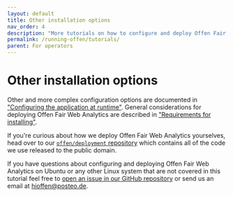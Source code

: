 ```yaml
---
layout: default
title: Other installation options
nav_order: 4
description: "More tutorials on how to configure and deploy Offen Fair Web Analytics."
permalink: /running-offen/tutorials/
parent: For operators
---
```


<!--
Copyright 2020 - Offen Authors <hioffen@posteo.de>
SPDX-License-Identifier: Apache-2.0
-->

# Other installation options

Other and more complex configuration options are documented in ["Configuring the application at runtime"][config-docs]. General considerations for deploying Offen Fair Web Analytics are described in ["Requirements for installing"][installation].

If you're curious about how we deploy Offen Fair Web Analytics yourselves, head over to our [`offen/deployment` repository][deployment-repo] which contains all of the code we use released to the public domain.

If you have questions about configuring and deploying Offen Fair Web Analytics on Ubuntu or any other Linux system that are not covered in this tutorial feel free to [open an issue in our GitHub repository][issues] or send us an email at <hioffen@posteo.de>.

[config-docs]: /running-offen/configuring-the-application/
[installation]: /running-offen/installation-requirements/
[issues]: https://github.com/offen/offen/issues
[deployment-repo]: https://github.com/offen/deployment
